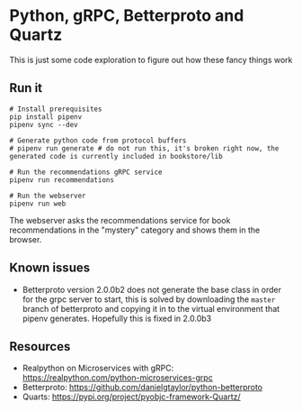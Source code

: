 # Python, gRPC, Betterproto and Quartz

This is just some code exploration to figure out how these fancy things work

## Run it

```
# Install prerequisites
pip install pipenv
pipenv sync --dev

# Generate python code from protocol buffers
# pipenv run generate # do not run this, it's broken right now, the generated code is currently included in bookstore/lib

# Run the recommendations gRPC service
pipenv run recommendations

# Run the webserver
pipenv run web
```

The webserver asks the recommendations service for book recommendations in the "mystery" category and shows them in the browser.

## Known issues

- Betterproto version 2.0.0b2 does not generate the base class in order for the grpc server to start, this is solved by downloading the `master` branch of betterproto and copying it in to the virtual environment that pipenv generates. Hopefully this is fixed in 2.0.0b3

## Resources

- Realpython on Microservices with gRPC: https://realpython.com/python-microservices-grpc
- Betterproto: https://github.com/danielgtaylor/python-betterproto
- Quarts: https://pypi.org/project/pyobjc-framework-Quartz/

